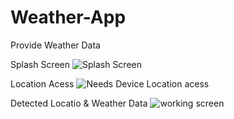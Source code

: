 # Weather-App
Provide Weather Data


Splash Screen
![Splash Screen](https://user-images.githubusercontent.com/109760413/180620649-7cc607b1-9760-456a-9ca3-5e75257fe8c8.jpeg)


Location Acess
![Needs Device Location acess](https://user-images.githubusercontent.com/109760413/180620655-fdec91e6-e79b-4b10-a7dc-7639c10143c3.jpeg)


Detected Locatio & Weather Data
![working screen](https://user-images.githubusercontent.com/109760413/180620665-17898d1c-6a17-48b7-9599-913555c142ab.jpeg)
